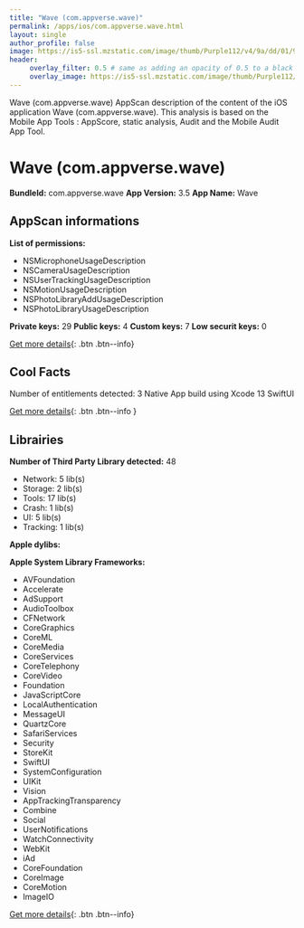 ```yaml
---
title: "Wave (com.appverse.wave)"
permalink: /apps/ios/com.appverse.wave.html
layout: single
author_profile: false
image: https://is5-ssl.mzstatic.com/image/thumb/Purple112/v4/9a/dd/01/9add01e6-4800-cef6-68b1-a9bf1b093629/AppIcon-0-1x_U007emarketing-0-5-0-85-220.png/512x512bb.jpg
header: 
     overlay_filter: 0.5 # same as adding an opacity of 0.5 to a black background
     overlay_image: https://is5-ssl.mzstatic.com/image/thumb/Purple112/v4/9a/dd/01/9add01e6-4800-cef6-68b1-a9bf1b093629/AppIcon-0-1x_U007emarketing-0-5-0-85-220.png/512x512bb.jpg
---
```

Wave (com.appverse.wave) AppScan description of the content of the iOS application Wave (com.appverse.wave). This analysis is based on the Mobile App Tools : AppScore, static analysis, Audit and the Mobile Audit App Tool.

# Wave (com.appverse.wave)

**BundleId:** com.appverse.wave
**App Version:** 3.5
**App Name:** Wave


## AppScan informations 

**List of permissions:** 
- NSMicrophoneUsageDescription
- NSCameraUsageDescription
- NSUserTrackingUsageDescription
- NSMotionUsageDescription
- NSPhotoLibraryAddUsageDescription
- NSPhotoLibraryUsageDescription
  
  
**Private keys:** 29
**Public keys:** 4
**Custom keys:** 7
**Low securit keys:** 0
  
[Get more details](/pricing.html){: .btn .btn--info}

## Cool Facts

Number of entitlements detected: 3
Native App
build using Xcode 13
SwiftUI
  
[Get more details](/pricing.html){: .btn .btn--info }

## Librairies 
**Number of Third Party Library detected:** 48
- Network: 5 lib(s)
- Storage: 2 lib(s)
- Tools: 17 lib(s)
- Crash: 1 lib(s)
- UI: 5 lib(s)
- Tracking: 1 lib(s)


**Apple dylibs:**


**Apple System Library Frameworks:**
- AVFoundation
- Accelerate
- AdSupport
- AudioToolbox
- CFNetwork
- CoreGraphics
- CoreML
- CoreMedia
- CoreServices
- CoreTelephony
- CoreVideo
- Foundation
- JavaScriptCore
- LocalAuthentication
- MessageUI
- QuartzCore
- SafariServices
- Security
- StoreKit
- SwiftUI
- SystemConfiguration
- UIKit
- Vision
- AppTrackingTransparency
- Combine
- Social
- UserNotifications
- WatchConnectivity
- WebKit
- iAd
- CoreFoundation
- CoreImage
- CoreMotion
- ImageIO


  
[Get more details](/pricing.html){: .btn .btn--info}

